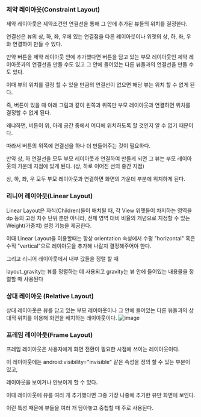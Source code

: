 ### 제약 레이아웃(Constraint Layout)
 

제약 레이아웃은 제약조건인 연결선을 통해 그 안에 추가된 뷰들의 위치를 결정한다.

연결선은 뷰의 상, 하, 좌, 우에 있는 연결점을 다른 레이아웃이나 위젯의 상, 하, 좌, 우와 연결하여 만들 수 있다.

만약 버튼을 제약 레이아웃 안에 추가했다면 버튼을 담고 있는 부모 레이아웃인 제약 레이아웃과의 연결선을 만들 수도 있고 그 안에 들어있는 다른 뷰들과의 연결선을 만들 수도 있다.


이때 뷰의 위치를 결정 할 수 있을 만큼의 연결선이 없으면 해당 뷰는 위치 할 수 없게 된다.

 

즉, 버튼이 있을 때 아래 그림과 같이 왼쪽과 위쪽만 부모 레이아웃과 연결하면 위치를 결정할 수 없게 된다.


왜냐하면, 버튼이 위, 아래 공간 중에서 어디에 위치하도록 할 것인지 알 수 없기 때문이다. 

따라서 버튼의 위쪽에 연결선을 하나 더 만들어주는 것이 필요하다. 

만약 상, 하 연결선을 모두 부모 레이아웃과 연결하여 만들게 되면 그 뷰는 부모 레이아웃의 가운데 지점에 있게 된다. 
(상, 하로 이어진 선의 중간 지점)

상, 하, 좌, 우 모두 부모 레이아웃과 연결하면 화면의 가운데 부분에 위치하게 된다. 

### 리니어 레이아웃(Linear Layout)
 

Linear Layout은 자식(Children)들이 배치될 때, 각 View 위젯들이 차지하는 영역을 dp 등의 고정 치수 단위 뿐만 아니라, 전체 영역 대비 비율의 개념으로 지정할 수 있는 Weight(가중치) 설정 기능을 제공한다.


이때 Linear Layout을 이용할때는 항상 orientation 속성에서 수평 "horizontal" 혹은 수직 "vertical"으로 레이아웃을 추가해 나갈지 결정해주어야 한다.

그리고 리니어 레이아웃에서 내부 값들을 정렬 할 때

layout_gravity는 뷰를 정렬하는 데 사용되고 gravity는 뷰 안에 들어있는 내용물을 정렬할 때 사용된다



### 상대 레이아웃 (Relative Layout)
 

상대 레이아웃은 뷰를 담고 있는 부모 레이아웃이나 그 안에 들어있는 다른 뷰들과의 상대적 위치를 이용해 화면을 배치하는 레이아웃이다. 
![image](https://user-images.githubusercontent.com/128464859/230055928-4c5a3df7-b1df-4a27-94bf-9134cea94455.png)


### 프레임 레이아웃(Frame Layout)

프레임 레이아웃은 사용자에게 화면 전환이 필요한 시점에 쓰이는 레이아웃이다.

 

이 레이아웃에는 android:visibility="invisible" 같은 속성을 정의 할 수 있는 부분이 있고,

레이아웃을 보이거나 안보이게 할 수 있다.


이때 레이아웃에 뷰를 여러 개 추가했다면 그중 가장 나중에 추가한 뷰만 화면에 보인다.

이런 특성 때문에 뷰들을 여러 개 담아놓고 중첩할 때 주로 사용된다.
 

 
